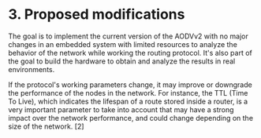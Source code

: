 # 3. Proposed modifications

The goal is to implement the current version of the AODVv2 with no major changes in an embedded system with limited resources to analyze the behavior of the network while working the routing protocol. It's also part of the goal to build the hardware to obtain and analyze the results in real environments.

If the protocol's working parameters change, it may improve or downgrade the performance of the nodes in the network. For instance, the TTL (Time To Live), which indicates the lifespan of a route stored inside a router, is a very important parameter to take into account that may have a strong impact over the network performance, and could change depending on the size of the network. [2]

